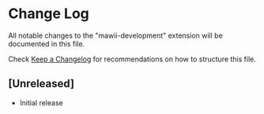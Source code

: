 # Change Log

All notable changes to the "mawii-development" extension will be documented in this file.

Check [Keep a Changelog](http://keepachangelog.com/) for recommendations on how to structure this file.

## [Unreleased]

- Initial release
